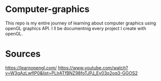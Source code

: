 # Computer-graphics
 This repo is my entire journey of learning about computer graphics using openGL graphics API. I ll be documentnig every project I create with openGL.

# Sources
 https://learnopengl.com/
 https://www.youtube.com/watch?v=W3gAzLwfIP0&list=PLlrATfBNZ98foTJPJ_Ev03o2oq3-GGOS2
